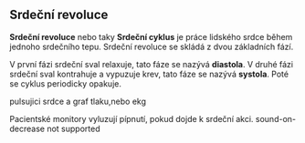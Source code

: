 ## Srdeční revoluce

**Srdeční revoluce** nebo taky **Srdeční cyklus** je práce lidského srdce během 
jednoho srdečního tepu. Srdeční revoluce se skládá z dvou základních fází.

V první fázi srdeční sval relaxuje, tato fáze se nazývá **diastola**.
V druhé fázi srdeční sval kontrahuje a vypuzuje krev, tato fáze se nazývá **systola**.
Poté se cyklus periodicky opakuje.


<bdl-cardiaccycle1>pulsujici srdce a graf tlaku,nebo ekg</bdl-cardiacycle1>  

<bdl-animatedheart src="doc/heart.gif" fromid="id4"></bdl-animatedheart> 

Pacientské monitory vyluzují pípnutí, pokud dojde k srdeční akci.
<bdl-sound-on-increase 
  thresholdvalue="1e+7" fromid="id4" refindex="8">
  sound-on-decrease not supported
</bdl-audio-on-increase>




  

